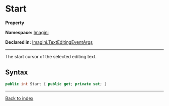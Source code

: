 # Start

**Property**

**Namespace:** [Imagini](Imagini.md)

**Declared in:** [Imagini.TextEditingEventArgs](Imagini.TextEditingEventArgs.md)

------



The start cursor of the selected editing text.


## Syntax

```csharp
public int Start { public get; private set; }
```

------

[Back to index](index.md)